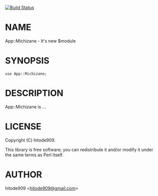 [![Build Status](https://travis-ci.org/hitode909/App-Michizane.svg?branch=master)](https://travis-ci.org/hitode909/App-Michizane)
# NAME

App::Michizane - It's new $module

# SYNOPSIS

    use App::Michizane;

# DESCRIPTION

App::Michizane is ...

# LICENSE

Copyright (C) hitode909.

This library is free software; you can redistribute it and/or modify
it under the same terms as Perl itself.

# AUTHOR

hitode909 &lt;hitode909@gmail.com>
